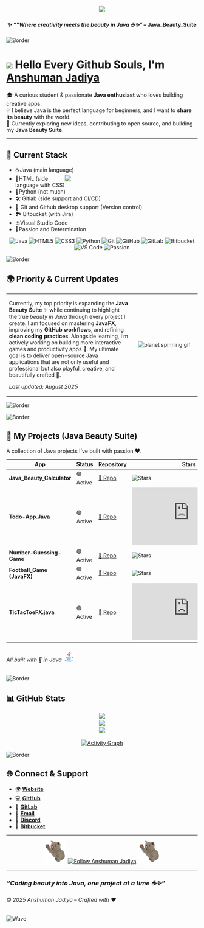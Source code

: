 
<p align="center">
  <img src="https://capsule-render.vercel.app/api?type=waving&color=gradient&text=Hello+Every+GitHub+Souls!!&height=100&section=header"/>
</p>

<div align="center">
  
  #### ✨ _“"Where creativity meets the beauty in Java ☕✨”_ – Java_Beauty_Suite  

</div>

![Border](https://capsule-render.vercel.app/api?type=rect&color=gradient&height=6)

# <img src="https://media.giphy.com/media/hvRJCLFzcasrR4ia7z/giphy.gif" width="25px"> Hello Every Github Souls, I'm [Anshuman Jadiya](https://anshumanjadiya1102.github.io)

🎓 A curious student & passionate **Java enthusiast** who loves building creative apps.  
💡 I believe Java is the perfect language for beginners, and I want to **share its beauty** with the world.  
🚀 Currently exploring new ideas, contributing to open source, and building my **Java Beauty Suite**.  

---

## 🌱 Current Stack

- ☕Java (main language) <img src="https://raw.githubusercontent.com/sanjay-kv/sanjay-kv/main/Assets/illustration.png" min-width="300px" max-width="300px" width="350px" align="right"> <br>
- 📕HTML (side language with CSS) <br>
- 🗽Python (not much)  <br>
- 🛠 Gitlab (side support and CI/CD) <br>
- 🚀 Git and Github desktop support (Version control)  <br>
- 🏞 Bitbucket (with Jira) <br>
- ⚓Visual Studio Code  <br>
- 🎨Passion and Determination <br>
</p>

<div align="center">

![Java](https://img.shields.io/badge/Java-ED8B00?style=for-the-badge&logo=openjdk&logoColor=white) 
![HTML5](https://img.shields.io/badge/html5-%23E34F26.svg?style=for-the-badge&logo=html5&logoColor=white) 
![CSS3](https://img.shields.io/badge/css3-%231572B6.svg?style=for-the-badge&logo=css3&logoColor=white) 
![Python](https://img.shields.io/badge/python-3670A0?style=for-the-badge&logo=python&logoColor=ffdd54) 
![Git](https://img.shields.io/badge/git-%23F05033.svg?style=for-the-badge&logo=git&logoColor=white) 
![GitHub](https://img.shields.io/badge/github-%23121011.svg?style=for-the-badge&logo=github&logoColor=white) 
![GitLab](https://img.shields.io/badge/gitlab-%23181717.svg?style=for-the-badge&logo=gitlab&logoColor=white) 
![Bitbucket](https://img.shields.io/badge/bitbucket-%230047B3.svg?style=for-the-badge&logo=bitbucket&logoColor=white)
![VS Code](https://img.shields.io/badge/VS%20Code-0078d7?style=for-the-badge&logo=visual-studio-code&logoColor=white)
![Passion](https://img.shields.io/badge/Passion%20%26%20Determination-%23FF1493.svg?style=for-the-badge&logo=heart&logoColor=white)


</div>

![Border](https://capsule-render.vercel.app/api?type=rect&color=gradient&height=6)

## 🌍 Priority & Current Updates  

<table>
  <tr>
    <td width="65%">
      <p>
        Currently, my top priority is expanding the <b>Java Beauty Suite</b> ✨ while continuing to highlight the true <i>beauty in Java</i> through every project I create.  
        I am focused on mastering <b>JavaFX</b>, improving my <b>GitHub workflows</b>, and refining <b>clean coding practices</b>.  
        Alongside learning, I’m actively working on building more interactive games and productivity apps 🌱.  
        My ultimate goal is to deliver open-source Java applications that are not only useful and professional but also playful, creative, and beautifully crafted 🚀.  
      </p>
      <p><i>Last updated: August 2025</i></p>
    </td>
    <td width="35%" align="center">
      <img src="https://media.giphy.com/media/WUlplcMpOCEmTGBtBW/giphy.gif" width="180px" alt="planet spinning gif"/>
    </td>
  </tr>
</table>

![Border](https://capsule-render.vercel.app/api?type=rect&color=gradient&height=6)


![Border](https://capsule-render.vercel.app/api?type=rect&color=gradient&height=6)

## 🚀 My Projects (Java Beauty Suite)
A collection of Java projects I’ve built with passion ❤️.  

<div align="center">

| App | Status | Repository | Stars |
|-----|--------|------------|-------|
| **Java_Beauty_Calculator** | 🟢 Active | [🔗 Repo](https://github.com/anshumanjadiya1102/Java_Beauty_Calculator) | ![Stars](https://img.shields.io/github/stars/anshumanjadiya1102/Java_Beauty_Calculator?style=flat&logo=github) |
| **Todo-App.Java** | 🟢 Active | [🔗 Repo](https://github.com/anshumanjadiya1102/Todo-App.java) | ![Stars](https://img.shields.io/github/stars/anshumanjadiya1102/Todo-App.java?style=flat&logo=github) |
| **Number-Guessing-Game** | 🟢 Active | [🔗 Repo](https://github.com/anshumanjadiya1102/Number-Guessing-Game) | ![Stars](https://img.shields.io/github/stars/anshumanjadiya1102/Number-Guessing-Game?style=flat&logo=github) |
| **Football_Game (JavaFX)** | 🟢 Active | [🔗 Repo](https://github.com/anshumanjadiya1102/Football_Game) | ![Stars](https://img.shields.io/github/stars/anshumanjadiya1102/Football_Game?style=flat&logo=github) |
| **TicTacToeFX.java** | 🟢 Active | [🔗 Repo](https://github.com/anshumanjadiya1102/TicTacToeFX.java) | ![Stars](https://img.shields.io/github/stars/anshumanjadiya1102/TicTacToeFX.java?style=flat&logo=github) |

</div>

###### _All built with 💖 in Java_ <img src="https://raw.githubusercontent.com/devicons/devicon/master/icons/java/java-original.svg" width="30">

![Border](https://capsule-render.vercel.app/api?type=rect&color=gradient&height=6)

## 📊 GitHub Stats

<div align="center">

![](https://github-readme-stats.vercel.app/api?username=anshumanjadiya1102&theme=dark&hide_border=false&include_all_commits=true&count_private=true)  
![](https://nirzak-streak-stats.vercel.app/?user=anshumanjadiya1102&theme=dark&hide_border=false)  
![](https://github-readme-stats.vercel.app/api/top-langs/?username=anshumanjadiya1102&theme=dark&hide_border=false&layout=compact)

[![Activity Graph](https://github-readme-activity-graph.vercel.app/graph?username=anshumanjadiya1102&bg_color=0d1117&color=ffffff&line=f85c03&point=ffffff&area=true&hide_border=true)](https://github.com/ashutosh00710/github-readme-activity-graph)

</div>

![Border](https://capsule-render.vercel.app/api?type=rect&color=gradient&height=6)

## 🌐 Connect & Support
- 🌍 [**Website**](https://anshumanjadiya1102.github.io)  
- 💻 [**GitHub**](https://github.com/anshumanjadiya1102)  
- 🦊 [**GitLab**](https://gitlab.com/anshumanjadiya1102)  
- 📧 [**Email**](mailto:anshuman.jadiya03@gmail.com)  
- 💬 [**Discord**](https://discord.gg/JydSGaBN)  
- 📂 [**Bitbucket**](https://bitbucket.org/anshumanjadiya1102/workspace/overview/)  

---

<div align="center">
  <img src="https://github.com/LauraAllObe/LauraAllObe/blob/main/wavingCat.gif" width="60" height="60" />
  <a href="https://git.io/typing-svg"> <img src="https://readme-typing-svg.demolab.com?font=Jacquard+12&size=40&pause=1000&color=F75C03&center=true&vCenter=true&width=700&height=60&lines=Don't+Forget+to+Follow!" alt="Follow Anshuman Jadiya" /></a>
  <img src="https://github.com/LauraAllObe/LauraAllObe/blob/main/wavingCat.gif" width="60" height="60" />
</div> 

---

### _“Coding beauty into Java, one project at a time ☕✨”_  
###### © 2025 Anshuman Jadiya – Crafted with ❤️

![Wave](https://raw.githubusercontent.com/mayhemantt/mayhemantt/Update/svg/Bottom.svg)



